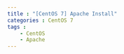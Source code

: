 ```yaml
---
title : "[CentOS 7] Apache Install"
categories : CentOS 7
tags :
    - CentOS
    - Apache
---
```


